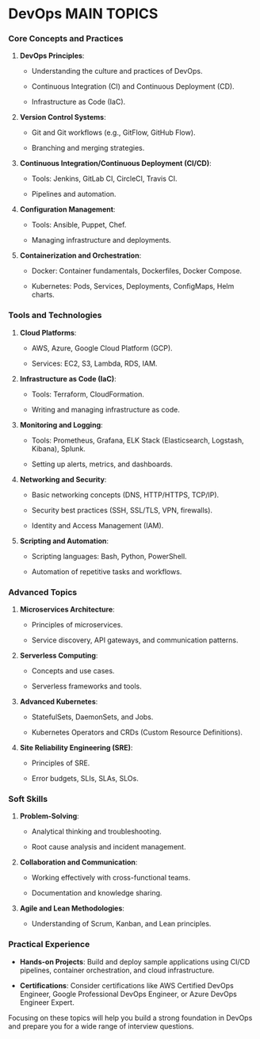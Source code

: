 <H1>DevOps MAIN TOPICS</H1>

### Core Concepts and Practices

1. **DevOps Principles**:

   - Understanding the culture and practices of DevOps.

   - Continuous Integration (CI) and Continuous Deployment (CD).

    - Infrastructure as Code (IaC).

2. **Version Control Systems**:

    - Git and Git workflows (e.g., GitFlow, GitHub Flow).

   - Branching and merging strategies.

3. **Continuous Integration/Continuous Deployment (CI/CD)**:

   - Tools: Jenkins, GitLab CI, CircleCI, Travis CI.

   - Pipelines and automation.

4. **Configuration Management**:

    - Tools: Ansible, Puppet, Chef.

    - Managing infrastructure and deployments.

5. **Containerization and Orchestration**:

    - Docker: Container fundamentals, Dockerfiles, Docker Compose.

    - Kubernetes: Pods, Services, Deployments, ConfigMaps, Helm charts.

### Tools and Technologies

1. **Cloud Platforms**:

   - AWS, Azure, Google Cloud Platform (GCP).

    - Services: EC2, S3, Lambda, RDS, IAM.

2. **Infrastructure as Code (IaC)**:

   - Tools: Terraform, CloudFormation.

    - Writing and managing infrastructure as code.

3. **Monitoring and Logging**:

   - Tools: Prometheus, Grafana, ELK Stack (Elasticsearch, Logstash, Kibana), Splunk.

   - Setting up alerts, metrics, and dashboards.

4. **Networking and Security**:

    - Basic networking concepts (DNS, HTTP/HTTPS, TCP/IP).

    - Security best practices (SSH, SSL/TLS, VPN, firewalls).

    - Identity and Access Management (IAM).

5. **Scripting and Automation**:

    - Scripting languages: Bash, Python, PowerShell.

    - Automation of repetitive tasks and workflows.

### Advanced Topics

1. **Microservices Architecture**:

    - Principles of microservices.

   - Service discovery, API gateways, and communication patterns.

2. **Serverless Computing**:
  
   - Concepts and use cases.

    - Serverless frameworks and tools.

3. **Advanced Kubernetes**:

    - StatefulSets, DaemonSets, and Jobs.

   - Kubernetes Operators and CRDs (Custom Resource Definitions).

4. **Site Reliability Engineering (SRE)**:

   - Principles of SRE.

   - Error budgets, SLIs, SLAs, SLOs.

### Soft Skills

1. **Problem-Solving**:

    - Analytical thinking and troubleshooting.

   - Root cause analysis and incident management.

2. **Collaboration and Communication**:

    - Working effectively with cross-functional teams.

    - Documentation and knowledge sharing.

3. **Agile and Lean Methodologies**:

   - Understanding of Scrum, Kanban, and Lean principles.

### Practical Experience


- **Hands-on Projects**: Build and deploy sample applications using CI/CD pipelines, container orchestration, and cloud infrastructure.

- **Certifications**: Consider certifications like AWS Certified DevOps Engineer, Google Professional DevOps Engineer, or Azure DevOps Engineer Expert.

Focusing on these topics will help you build a strong foundation in DevOps and prepare you for a wide range of interview questions.
